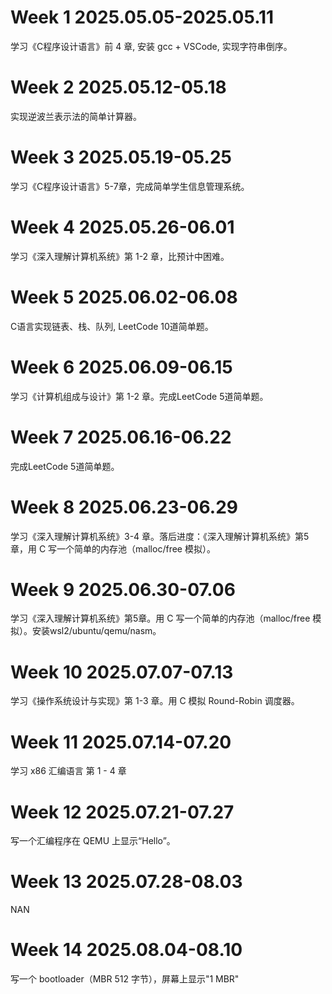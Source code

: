 # Week 1 2025.05.05-2025.05.11
学习《C程序设计语言》前 4 章, 安装 gcc + VSCode, 实现字符串倒序。
# Week 2 2025.05.12-05.18
实现逆波兰表示法的简单计算器。
# Week 3 2025.05.19-05.25
学习《C程序设计语言》5-7章，完成简单学生信息管理系统。
# Week 4 2025.05.26-06.01
学习《深入理解计算机系统》第 1-2 章，比预计中困难。
# Week 5 2025.06.02-06.08
C语言实现链表、栈、队列, LeetCode 10道简单题。
# Week 6 2025.06.09-06.15
学习《计算机组成与设计》第 1-2 章。完成LeetCode 5道简单题。
# Week 7 2025.06.16-06.22
完成LeetCode 5道简单题。
# Week 8 2025.06.23-06.29
学习《深入理解计算机系统》3-4 章。落后进度：《深入理解计算机系统》第5章，用 C 写一个简单的内存池（malloc/free 模拟）。
# Week 9 2025.06.30-07.06
学习《深入理解计算机系统》第5章。用 C 写一个简单的内存池（malloc/free 模拟）。安装wsl2/ubuntu/qemu/nasm。
# Week 10 2025.07.07-07.13
学习《操作系统设计与实现》第 1-3 章。用 C 模拟 Round-Robin 调度器。
# Week 11 2025.07.14-07.20
学习 x86 汇编语言 第 1 - 4 章
# Week 12 2025.07.21-07.27
写一个汇编程序在 QEMU 上显示“Hello”。
# Week 13 2025.07.28-08.03
NAN
# Week 14 2025.08.04-08.10
写一个 bootloader（MBR 512 字节），屏幕上显示"1 MBR"